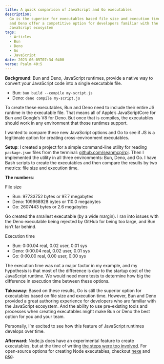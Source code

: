 ```yaml
---
title: A quick comparison of JavaScript and Go executables
description:
  Go is the superior for executables based file size and execution time, but Bun
  and Deno offer a competitive option for developers familiar with the
  JavaScript ecosystem
tags:
  - Articles
  - Bun
  - Deno
  - Go
  - JavaScript
date: 2023-06-05T07:34-0400
verse: Psalm 40:5
---
```


**Background**: Bun and Deno, JavaScript runtimes, provide a native way to
convert your JavaScript code into a single executable file.

- Bun: `bun build --compile my-script.js`
- Deno: `deno compile my-script.js`

To create these executables, Bun and Deno need to include their entire JS
runtime in the executable file. That means all of Apple’s JavaScriptCore for Bun
and Google’s V8 for Deno. But once that is compiles, the executables should work
in any environment that those runtimes support.

I wanted to compare these new JavaScript options and Go to see if JS is a
legitimate option for creating cross-environment executables.

**Setup**: I created a project for a simple command-line utility for reading
`package.json` files from the terminal:
[github.com/seanmcp/rpj](https://github.com/seanmcp/rpj). Then I implemented the
utility in all three environments: Bun, Deno, and Go. I have Bash scripts to
create the executables and then compare the results by two metrics: file size
and execution time.

**The numbers**:

File size

- Bun: 97733752 bytes or 97.7 megabytes
- Deno: 109968928 bytes or 110.0 megabytes
- Go: 2607443 bytes or 2.6 megabytes

Go created the smallest executable (by a wide margin). I ran into issues with
the Deno executable being rejected by GitHub for being too large, and Bun isn’t
far behind.

Execution time

- Bun: 0:00.04 real, 0.02 user, 0.01 sys
- Deno: 0:00.04 real, 0.02 user, 0.01 sys
- Go: 0:00.00 real, 0.00 user, 0.00 sys

The execution time was not a major factor in my example, and my hypothesis is
that most of the difference is due to the startup cost of the JavaScript
runtime. We would need more tests to determine how big the difference in
execution time between these options.

**Takeaway**: Based on these results, Go is still the superior option for
executables based on file size and execution time. However, Bun and Deno
provided a great authoring experience for developers who are familiar with the
JavaScript ecosystem. And the ability to use pre-existing tools and processes
when creating executables might make Bun or Deno the best option for you and
your team.

Personally, I’m excited to see how this feature of JavaScript runtimes develops
over time.

**Afterward**: Node.js does have an experimental feature to create executables,
but at the time of writing
[the steps were too involved](https://nodejs.org/docs/latest-v20.x/api/single-executable-applications.html).
For open-source options for creating Node executables, checkout
[nexe](https://github.com/nexe/nexe) and [pkg](https://github.com/vercel/pkg).
